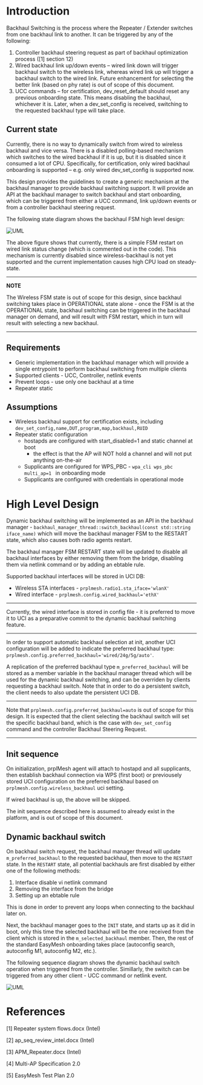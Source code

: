 
# Introduction

Backhaul Switching is the process where the Repeater / Extender switches from one backhaul link to another.
It can be triggered by any of the following:
1.	Controller backhaul steering request as part of backhaul optimization process ([1] section 12)
2.	Wired backhaul link up/down events – wired link down will trigger backhaul switch to the wireless link, whereas wired link up will trigger a backhaul switch to the wired link.
Future enhancement for selecting the better link (based on phy rate) is out of scope of this document.
3.	UCC commands – for certification, dev_reset_default should reset any previous onboarding state. This means disabling the backhaul, whichever it is. Later, when a dev_set_config is received, switching to the requested backhaul type will take place.

## Current state

Currently, there is no way to dynamically switch from wired to wireless backhaul and vice versa.
There is a disabled polling-based mechanism which switches to the wired backhaul if it is up, but it is disabled since it consumed a lot of CPU. 
Specifically, for certification, only wired backhaul onboarding is supported – e.g. only wired dev_set_config is supported now.

This design provides the guidelines to create a generic mechanism at the backhaul manager to provide backhaul switching support. It will provide an API at the backhaul manager to switch backhaul and start onboarding, which can be triggered from either a UCC command, link up/down events or from a controller backhaul steering request.

The following state diagram shows the backhaul FSM high level design:

![UML](../../images/plantuml/agent/state_machines/backhaul_manager_fsm.png)

The above figure shows that currently, there is a simple FSM restart on wired link status change (which is commented out in the code). This mechanism is currently disabled since wireless-backhaul is not yet  supported and the current implementation causes high CPU load on steady-state.

---
**NOTE**

 The Wireless FSM state is out of scope for this design, since backhaul switching takes place in OPERATIONAL state alone - once the FSM is at the OPERATIONAL state, backhaul switching can be triggered in the backhaul manager on demand, and will result with FSM restart, which in turn will result with selecting a new backhaul.

---

## Requirements

* Generic implementation in the backhaul manager which will provide a single entrypoint to perform backhaul switching from multiple clients
* Supported clients - UCC, Controller, netlink events
* Prevent loops - use only one backhaul at a time
* Repeater static 

## Assumptions

* Wireless backhaul support for certification exists, including `dev_set_config,name,DUT,program,map,backhaul,RUID`
* Repeater static configuration
  * hostapds are configured with start_disabled=1 and static channel at boot
    * the effect is that the AP will NOT hold a channel and will not put anything on-the-air
  * Supplicants are configured for WPS_PBC - `wpa_cli wps_pbc multi_ap=1
` in onboarding mode
  * Supplicants are configured with credentials in operational mode

# High Level Design

Dynamic backhaul switching will be implemented as an API in the backhaul manager - `backhaul_manager_thread::switch_backhaul(const std::string iface_name)` which will move the backhaul manager FSM to the RESTART state, which also causes both radio agents restart.

<a name="FSM_RESTART"></a>
The backhaul manager FSM RESTART state will be updated to disable all backhaul interfaces by either removing them from the bridge, disabling them via netlink command or by adding an ebtable rule.

Supported backhaul interfaces will be stored in UCI DB:

* Wireless STA interfaces - `prplmesh.radio1.sta_iface='wlanX'`
* Wired interface - `prplmesh.config.wired_backhaul='ethX'`

---

Currently, the wired interface is stored in config file - it is preferred to move it to UCI as a preparative commit to the dynamic backhaul switching feature.

---

In order to support automatic backhaul selection at init, another UCI configuration will be added to indicate the preferred backhaul type: `prplmesh.config.preferred_backhaul='wired/24g/5g/auto'`.

A replication of the preferred backhaul type `m_preferred_backhaul` will be stored as a member variable in the backhaul manager thread which will be used for the dynamic backhaul switching, and can be overriden by clients requesting a backhaul switch.
Note that in order to do a persistent switch, the client needs to also update the persistent UCI DB.

---

Note that `prplmesh.config.preferred_backhaul=auto` is out of scope for this design. It is expected that the client selecting the backhaul switch will set the specific backhaul band, which is the case with `dev_set_config` command and the controller Backhaul Steering Request.

---

## Init sequence

On initialization, prplMesh agent will attach to hostapd and all supplicants, then establish backhaul connection via WPS (first boot) or previousely stored UCI configuration on the preferred backhaul based on `prplmesh.config.wireless_backhaul` uci setting.

If wired backhaul is up, the above will be skipped.

The init sequence described here is assumed to already exist in the platform, and is out of scope of this document.

## Dynamic backhaul switch

On backhaul switch request, the backhaul manager thread will update `m_preferred_backhaul` to the requested backhaul, then move to the `RESTART` state.
In the `RESTART` state, all potential backhauls are first disabled by either one of the following methods:
1. Interface disable vi netlink command
2. Removing the interface from the bridge
3. Setting up an ebtable rule

This is done in order to prevent any loops when connecting to the backhaul later on.

Next, the backhaul manager goes to the `INIT` state, and starts up as it did in boot, only this time the selected backhaul will be the one received from the client which is stored in the `m_selected_backhaul` member. Then, the rest of the standard EasyMesh onboarding takes place (autoconfig search, autoconfig M1, autoconfig M2, etc.).

The following sequence diagram shows the dynamic backhaul switch operation when triggered from the controller.
Simillarly, the switch can be triggered from any other client - UCC command or netlink event.

![UML](../../images/plantuml/agent/state_machines/dynamic_backhaul_switch.png)

# References

[1] Repeater system flows.docx (Intel)

[2] ap_seq_review_intel.docx (Intel)

[3] APM_Repeater.docx (Intel)

[4] Multi-AP Specification 2.0

[5] EasyMesh Test Plan 2.0